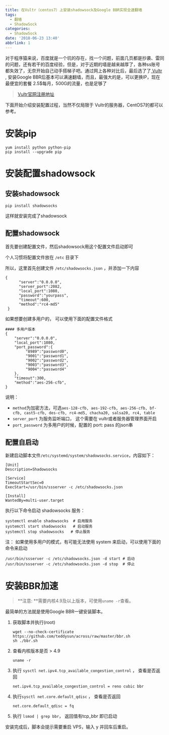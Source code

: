 ```yaml
---
title: 在Vultr（centos7）上安装shadowsock及Google BBR实现全速翻墙
tags:
  - 翻墙
  - ShadowSock
categories:
  - ShadowSock
date: '2018-06-23 13:40'
abbrlink: 1
---
```


对于程序猿来说，百度就是一个坑的存在，找一个问题，前面几页都是抄袭、雷同的问题，还有若干的百度经验，但是，对于近期的墙是越来越厚了，各种ss账号都失效了，无奈开始自己动手搭梯子吧。通过网上各种对比后，最后选了了[ Vultr](https://www.vultr.com/?ref=7290537) , 安装Google BBR后基本可以满速翻墙，而且，最强大的是，可以更换IP，现在最便宜的套餐 2.5$每月，500G的流量，也是足够了

> [Vultr官网注册地址](https://www.vultr.com/?ref=7540935)

<!--more-->

下面开始介绍安装配置过程，当然不仅局限于 Vultr的服务器，CentOS7的都可以参考。

# 安装pip

~~~
yum install python python-pip
pip install --upgrade pip
~~~

# 安装配置shadowsock

## 安装shadowsock

~~~shell
pip install shadowsocks
~~~
这样就安装完成了shadowsock

## 配置shadowsock

首先要创建配置文件，然后shadowsock用这个配置文件启动即可

个人习惯将配置文件放在 `/etc` 目录下

所以，这里首先创建文件 `/etc/shadowsocks.json` ，并添加一下内容

~~~
{
      "server":"0.0.0.0",
      "server_port":2082,
      "local_port":1080,
      "password":"yourpass",
      "timeout":600,
      "method":"rc4-md5"
 }
~~~

如果想要创建多用户的， 可以使用下面的配置文件格式

~~~
#### 多用户版本
{
    "server":"0.0.0.0",
    "local_port":1080,
    "port_password":{
         "8989":"password0",
         "9001":"password1",
         "9002":"password2",
         "9003":"password3",
         "9004":"password4"
    },
    "timeout":300,
    "method":"aes-256-cfb",
}
~~~

说明：

* `method`为加密方法，可选`aes-128-cfb, aes-192-cfb, aes-256-cfb, bf-cfb, cast5-cfb, des-cfb, rc4-md5, chacha20, salsa20, rc4, table`
* `server_port`  为服务监听端口， 这个需要在 vultr或者服务器管理界面开启
* `port_password` 为多用户的时候，配置的 port: pass 的json串

## 配置自启动

新建启动脚本文件`/etc/systemd/system/shadowsocks.service`，内容如下：

~~~
[Unit]
Description=Shadowsocks

[Service]
TimeoutStartSec=0
ExecStart=/usr/bin/ssserver -c /etc/shadowsocks.json

[Install]
WantedBy=multi-user.target
~~~

执行以下命令启动 shadowsocks 服务：

~~~
systemctl enable shadowsocks  # 启用服务
systemctl start shadowsocks   # 启动服务
systemctl stop shadowsocks   # 停止服务
~~~

注： 如果使用多用户的模式，有可能无法使用 system 来启动，可以使用下面的命令来启动

~~~
/usr/bin/ssserver -c /etc/shadowsocks.json -d start # 启动
/usr/bin/ssserver -c /etc/shadowsocks.json -d stop  # 停止
~~~

# 安装BBR加速

> **注意: **需要内核4.9及以上版本，可使用`uname -r`查看。

最简单的方法就是使用Google BBR一键安装脚本。

1. 获取脚本并执行(root)

   ~~~
   wget --no-check-certificate https://github.com/teddysun/across/raw/master/bbr.sh
   sh ./bbr.sh
   ~~~

2. 查看内核版本是否 > 4.9 

   ~~~
   uname -r
   ~~~

3. 执行 `sysctl net.ipv4.tcp_available_congestion_control` ， 查看是否返回

   ~~~
   net.ipv4.tcp_available_congestion_control = reno cubic bbr
   ~~~

4. 执行`sysctl net.core.default_qdisc` ， 查看是否返回

   ~~~
   net.core.default_qdisc = fq
   ~~~

5. 执行 `lsmod | grep bbr`， 返回值有tcp_bbr 即已启动


安装完成后，脚本会提示需要重启 VPS，输入 y 并回车后重启。